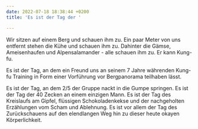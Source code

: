 ```yaml
---
date: 2022-07-18 18:38:44 +0200
title: 'Es ist der Tag der '

---
```

Wir sitzen auf einem Berg und schauen ihm zu. Ein paar Meter von uns entfernt stehen die Kühe und schauen ihm zu. Dahinter die Gämse, Ameisenhaufen und Alpensalamander - alle schauen ihm zu. Er kann Kung-fu.

Es ist der Tag, an dem ein Freund uns an seinem 7 Jahre währenden Kung-fu Training in Form einer Vorführung vor Bergpanorama teilhaben lässt.

Es ist der Tag, an dem 2/5 der Gruppe nackt in die Gumpe springen. Es ist der Tag der 40 Zecken an einem einzigen Mann. Es ist der Tag des Kreislaufs am Gipfel, flüssigen Schokoladenkekse und der nachgeholten Erzählungen vom Scham und Ablehnung. Es ist vor allem der Tag des Zurückschauens auf den elendlangen Weg hin zu dieser heute okayen Körperlichkeit.